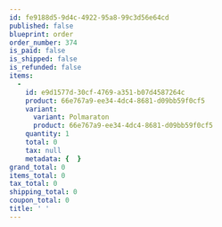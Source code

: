 ```yaml
---
id: fe9188d5-9d4c-4922-95a8-99c3d56e64cd
published: false
blueprint: order
order_number: 374
is_paid: false
is_shipped: false
is_refunded: false
items:
  -
    id: e9d1577d-30cf-4769-a351-b07d4587264c
    product: 66e767a9-ee34-4dc4-8681-d09bb59f0cf5
    variant:
      variant: Polmaraton
      product: 66e767a9-ee34-4dc4-8681-d09bb59f0cf5
    quantity: 1
    total: 0
    tax: null
    metadata: {  }
grand_total: 0
items_total: 0
tax_total: 0
shipping_total: 0
coupon_total: 0
title: ' '
---
```

